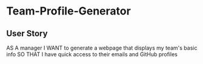 # Team-Profile-Generator

## User Story
AS A manager
I WANT to generate a webpage that displays my team's basic info
SO THAT I have quick access to their emails and GitHub profiles